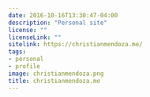 ```yaml
---
date: 2016-10-16T13:30:47-04:00
description: "Personal site"
license: ""
licenseLink: ""
sitelink: https://christianmendoza.me/
tags:
- personal
- profile
image: christianmendoza.png
title: christianmendoza.me
---
```

